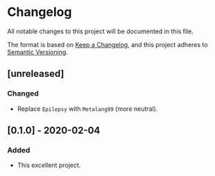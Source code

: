 # Changelog
All notable changes to this project will be documented in this file.

The format is based on [Keep a Changelog](https://keepachangelog.com/en/1.0.0/),
and this project adheres to [Semantic Versioning](https://semver.org/spec/v2.0.0.html).

## [unreleased]

### Changed

 - Replace `Epilepsy` with `Metalang99` (more neutral).

## [0.1.0] - 2020-02-04

### Added

 - This excellent project.
